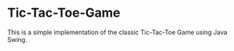 # Tic-Tac-Toe-Game
This is a simple implementation of the classic Tic-Tac-Toe Game using Java Swing.
